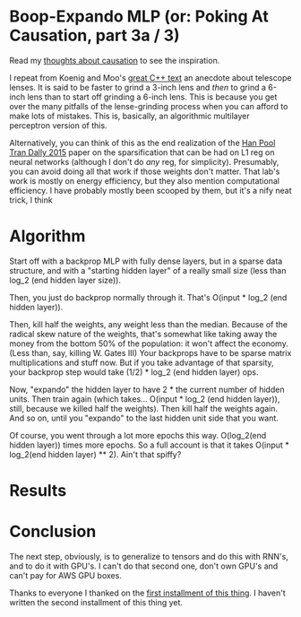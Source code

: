 Boop-Expando MLP (or: Poking At Causation, part 3a / 3)
===

Read my [thoughts about causation](http://howonlee.github.io/2016/01/21/Poking-20At-20Causation1.html) to see the inspiration.

I repeat from Koenig and Moo's [great C++ text](http://www.amazon.com/Accelerated-C-Practical-Programming-Example/dp/020170353X) an anecdote about telescope lenses. It is said to be faster to grind a 3-inch lens and _then_ to grind a 6-inch lens than to start off grinding a 6-inch lens. This is because you get over the many pitfalls of the lense-grinding process when you can afford to make lots of mistakes. This is, basically, an algorithmic multilayer perceptron version of this.

Alternatively, you can think of this as the end realization of the [Han Pool Tran Dally 2015](http://arxiv.org/abs/1506.02626) paper on the sparsification that can be had on L1 reg on neural networks (although I don't do _any_ reg, for simplicity). Presumably, you can avoid doing all that work if those weights don't matter. That lab's work is mostly on energy efficiency, but they also mention computational efficiency. I have probably mostly been scooped by them, but it's a nify neat trick, I think

Algorithm
===

Start off with a backprop MLP with fully dense layers, but in a sparse data structure, and with a "starting hidden layer" of a really small size (less than log_2 (end hidden layer size)).

Then, you just do backprop normally through it. That's O(input * log_2 (end hidden layer)).

Then, kill half the weights, any weight less than the median. Because of the radical skew nature of the weights, that's somewhat like taking away the money from the bottom 50% of the population: it won't affect the economy. (Less than, say, killing W. Gates III) Your backprops have to be sparse matrix multiplications and stuff now. But if you take advantage of that sparsity, your backprop step would take (1/2) * log_2 (end hidden layer) ops.

Now, "expando" the hidden layer to have 2 * the current number of hidden units. Then train again (which takes... O(input * log_2 (end hidden layer)), still, because we killed half the weights). Then kill half the weights again. And so on, until you "expando" to the last hidden unit side that you want.

Of course, you went through a lot more epochs this way. O(log_2(end hidden layer)) times more epochs. So a full account is that it takes O(input * log_2(end hidden layer) ** 2). Ain't that spiffy?

Results
===

Conclusion
===

The next step, obviously, is to generalize to tensors and do this with RNN's, and to do it with GPU's. I can't do that second one, don't own GPU's and can't pay for AWS GPU boxes.

Thanks to everyone I thanked on the [first installment of this thing](http://howonlee.github.io/2016/01/21/Poking-20At-20Causation1.html). I haven't written the second installment of this thing yet.
